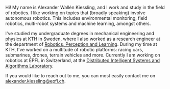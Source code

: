 Hi! My name is Alexander Wallén Kiessling, and I work and study in the field of robotics. I like working on topics that (broadly speaking) involve autonomous robotics. This includes environmental monitoring, field robotics, multi-robot systems and machine learning, amongst others.

I've studied my undergraduate degrees in mechanical engineering and physics at KTH in Sweden, where I also worked as a research engineer at the department of [Robotics, Perception and Learning](https://www.kth.se/is/rpl). During my time at KTH, I've worked on a multitude of robotic platforms: racing cars, submarines, drones, terrain vehicles and more. Currently I am working on robotics at EPFL in Switzerland, at the [Distributed Intelligent Systems and Algorithms Laboratory](https://www.epfl.ch/labs/disal/).

If you would like to reach out to me, you can most easily contact me on alexander.kiessling@epfl.ch.
